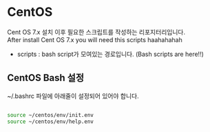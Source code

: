 # CentOS

Cent OS 7.x 설치 이후 필요한 스크립트를 작성하는 리포지터리입니다.<br>
After install Cent OS 7.x  you will need this scripts haahahahah


 - scripts : bash script가 모여있는 경로입니다. (Bash scripts are here!!)

## CentOS Bash 설정
~/.bashrc 파일에 아래줄이 설정되어 있어야 합니다.
```bash

source ~/centos/env/init.env
source ~/centos/env/help.env

